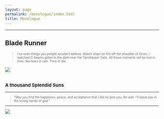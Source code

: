 ```yaml
---
layout: page
permalink: /monologue/index.html
title: Monologue
---
```


---


## Blade Runner
> <font size="1"> I've seen things you people wouldn't believe. Attack ships on fire off the shoulder of Orion. I watched C-beams glitter in the dark near the Tannhäuser Gate. All those moments will be lost in time, like tears in rain. Time to die.
<div>
<img src="https://zhenpeng-li.github.io/images/Photo1.jpg">
</div>
<br>


## A thousand Splendid Suns
---
> <font size="1"> "May you find the happiness, peace, and acceptance that I did no give you. Be well. I'll leave you in the loving hands of god."
---
<div>
<img src="https://zhenpeng-li.github.io/images/Photo2.jpg">
</div>
<br>

